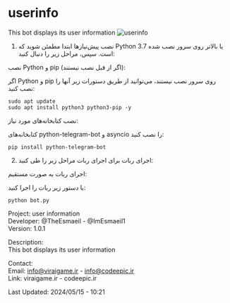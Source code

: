 # userinfo
This bot displays its user information 
![userinfo](https://github.com/user-attachments/assets/dbc0df5c-ec00-4c39-8204-7c7a68cce269)

1. نصب پیش‌نیازها
ابتدا مطمئن شوید که Python 3.7 یا بالاتر روی سرور نصب شده است. سپس، مراحل زیر را دنبال کنید:

نصب Python و pip (اگر از قبل نصب نیستند):

اگر Python و pip روی سرور نصب نیستند، می‌توانید از طریق دستورات زیر آنها را نصب کنید:
```
sudo apt update
sudo apt install python3 python3-pip -y
```
نصب کتابخانه‌های مورد نیاز:

کتابخانه‌های python-telegram-bot و asyncio را نصب کنید:
```
pip install python-telegram-bot
```
2. اجرای ربات
برای اجرای ربات مراحل زیر را طی کنید:

اجرای ربات به صورت مستقیم:

با دستور زیر ربات را اجرا کنید:
```
python bot.py
```

Project: user information                                 
Developer: @TheEsmaeil - @ImEsmaeil1                      
Version: 1.0.1                                           
                                                            
Description:                                              
This bot displays its user information                   
                                                         
Contact:                                                  
Email: info@viraigame.ir - info@codeepic.ir              
Link:  viraigame.ir - codeepic.ir                         
                                                          
Last Updated: 2024/05/15 - 10:21                          
